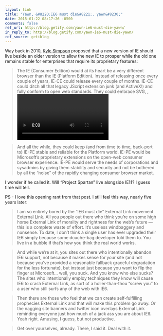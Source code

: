 ```yaml
---
layout: link
title: "Yawn, &#8220;IE6 must die&#8221;, yawn&#8230;"
date: 2015-01-22 08:17:26 -0500
comments: false
ref_url: http://blog.getify.com/yawn-ie6-must-die-yawn/
in_reply_to: http://blog.getify.com/yawn-ie6-must-die-yawn/
ref_source: getiblog
---
```


Way back in 2010, [Kyle Simpson](https://twitter.com/getify) proposed that a new version of IE should live beside an older version to allow the new IE to prosper while the old one remains stable for enterprises that require its proprietary features:

> The IE (Consumer Edition) would at its heart be a very different browser than the IE (Platform Edition). Instead of releasing once every couple of years, IE-CE could release every couple of months. IE-CE could ditch all that legacy JScript extension junk (and ActiveX!) and fully conform to open web standards. They could embrace SVG, <canvas>, <video>, CSS3, and all the other amazing things that IE9 is only barely now giving us a glimpse of. Microsoft could stop being the joke of the open web community, stop playing catch up, and actually take the lead in helping innovate in the consumer browser space.

> And all the while, they could keep (and from time to time, back-port to) IE-PE stable and reliable for the Platform world. IE-PE would be Microsoft’s proprietary extensions on the open-web consumer browser experience. IE-PE would serve the needs of corporations and sysadmins by giving them stability and security and not be bothered by all the “noise” of the rapidly changing consumer browser market.

I wonder if he called it. Will “Project Spartan” live alongside IE11? I guess time will tell.

<!-- more -->

PS - I love this opening rant from that post. I still feel this way, nearly five years later:

> I am so entirely bored by the “IE6 must die” External Link movement External Link. All you people out there who think you’re on some high horse External Link of morality and rightness for the web’s future — this is a complete waste of effort. It’s useless windbaggery and nonsense. To date, I don’t think a single user has ever upgraded their IE6 simply because some douche-bag developer told them to. You live in a bubble if that’s how you think the real world works.

> And while we’re at it, you sites out there who intentionally abandon IE6 support, not because it makes sense for your site (and not because you’ve provided a reasonable fallback graceful degradation for the less fortunate), but instead just because you want to flip the finger at Microsoft… well, you suck. And you know who else sucks? The sites who intentionally employ techniques they know will cause IE6 to crash External Link, as sort of a holier-than-thou “screw you” to a user who still surfs any of the web with IE6.

> Then there are those who feel that we can create self-fulfilling prophecies External Link and that will make this problem go away. Or the nagging site banners and twitter icon overlays External Link reminding everyone just how much of a jack ass you are about IE6. Yeah right. Amusing, I guess, but not productive.

> Get over yourselves, already. There, I said it. Deal with it.